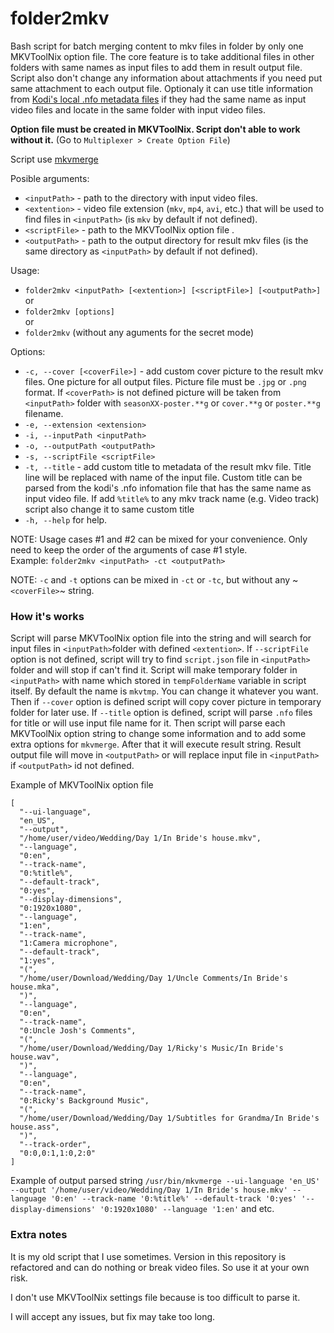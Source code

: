 # folder2mkv
Bash script for batch merging content to mkv files in folder by only one MKVToolNix option file. The core feature is to take additional files in other folders with same names as input files to add them in result output file. Script also don't change any information about attachments if you need put same attachment to each output file. Optionaly it can use title information from [Kodi's local .nfo metadata files](https://kodi.wiki/view/NFO_files/TV_shows) if they had the same name as input video files and locate in the same folder with input video files. 

**Option file must be created in MKVToolNix. Script don't able to work without it.** (Go to `Multiplexer > Create Option File`) 

Script use [mkvmerge](https://mkvtoolnix.download/doc/mkvmerge.html)

Posible arguments:
* `<inputPath>` - path to the directory with input video files.
* `<extention>` -  video file extension (`mkv`, `mp4`, `avi`, etc.) that will be used to find files in `<inputPath>` (is `mkv` by default if not defined).
* `<scriptFile>` - path to the MKVToolNix option file .
* `<outputPath>` - path to the output directory for result mkv files (is the same directory as `<inputPath>` by default if not defined).

Usage:                                                                  
* `folder2mkv <inputPath> [<extention>] [<scriptFile>] [<outputPath>]` \
or
* `folder2mkv [options]` \
or
* `folder2mkv` (without any aguments for the secret mode) 

Options:                                                                        
* `-c, --cover [<coverFile>]` - add custom cover picture to the result mkv files. One picture for all output files. Picture file must be `.jpg` or `.png` format. If `<coverPath>` is not defined picture will be taken from `<inputPath>` folder with `seasonXX-poster.**g` or `cover.**g` or `poster.**g` filename.                      
* `-e, --extension <extension>`                                                
* `-i, --inputPath <inputPath>`                                                
* `-o, --outputPath <outputPath>`                                               
* `-s, --scriptFile <scriptFile>`                                               
* `-t, --title` - add custom title to metadata of the result mkv file. Title line will be replaced with name of the input file. Custom title can be parsed from the kodi's .nfo infomation file that has the same name as input video file. If add `%title%` to any mkv track name (e.g. Video track) script also change it to same custom title  
* `-h, --help` for help.                        
                                                                                
NOTE: Usage cases #1 and #2 can be mixed for your convenience. Only need to keep the order of the arguments of case #1 style.                              
Example: `folder2mkv <inputPath> -ct <outputPath>`

NOTE: `-c` and `-t` options can be mixed in `-ct` or `-tc`, but without any ~`<coverFile>`~ string. 
                                                                            
### How it's works

Script will parse MKVToolNix option file into the string and will search for input files in `<inputPath>`folder with defined `<extention>`. If `--scriptFile` option is not defined, script will try to find `script.json` file in `<inputPath>` folder and will stop if can't find it. Script will make temporary folder in `<inputPath>` with name which stored in `tempFolderName` variable in script itself. By default the name is `mkvtmp`. You can change it whatever you want. Then if `--cover` option is defined script will copy cover picture in temporary folder for later use.  If `--title` option is defined, script will parse `.nfo` files for title or will use input file name for it. Then script will parse each MKVToolNix option string to change some information and to add some extra options for `mkvmerge`. After that it will execute result string. Result output file will move in `<outputPath>` or will replace input file in `<inputPath>` if `<outputPath>` id not defined.  

Example of MKVToolNix option file
```
[
  "--ui-language",
  "en_US",
  "--output",
  "/home/user/video/Wedding/Day 1/In Bride's house.mkv",
  "--language",
  "0:en",
  "--track-name",
  "0:%title%",
  "--default-track",
  "0:yes",
  "--display-dimensions",
  "0:1920x1080",
  "--language",
  "1:en",
  "--track-name",
  "1:Camera microphone",
  "--default-track",
  "1:yes",
  "(",
  "/home/user/Download/Wedding/Day 1/Uncle Comments/In Bride's house.mka",
  ")",
  "--language",
  "0:en",
  "--track-name",
  "0:Uncle Josh's Comments",
  "(",
  "/home/user/Download/Wedding/Day 1/Ricky's Music/In Bride's house.wav",
  ")",
  "--language",
  "0:en",
  "--track-name",
  "0:Ricky's Background Music",
  "(",
  "/home/user/Download/Wedding/Day 1/Subtitles for Grandma/In Bride's house.ass",
  ")",
  "--track-order",
  "0:0,0:1,1:0,2:0"
]
```
Example of output parsed string
`/usr/bin/mkvmerge --ui-language 'en_US' --output '/home/user/video/Wedding/Day 1/In Bride's house.mkv' --language '0:en' --track-name '0:%title%' --default-track '0:yes' '--display-dimensions' '0:1920x1080' --language '1:en'` and etc.

### Extra notes
It is my old script that I use sometimes. Version in this repository is refactored and can do nothing or break video files. So use it at your own risk. 

I don't use MKVToolNix settings file because is too difficult to parse it. 

I will accept any issues, but fix may take too long. 
